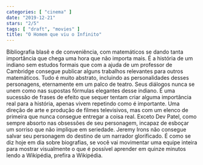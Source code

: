 ```yaml
---
categories: [ "cinema" ]
date: "2019-12-21"
stars: "2/5"
tags: [ "draft", "movies" ]
title: "O Homem que viu o Infinito"
---
```

Bibliografia blasê e de conveniência, com matemáticos se dando tanta
importância que chega uma hora que não importa mais. É a história
de um indiano sem estudos formais que com a ajuda de um professor de
Cambridge consegue publicar alguns trabalhos relevantes para outros
matemáticos. Tudo é muito abstrato, incluindo as personalidades desses
personagens, eternamente em um palco de teatro. Seus diálogos nunca se
unem como nas supostas fórmulas elegantes desse indiano. É uma sucessão
de frases de efeito que sequer tentam criar alguma importância real para
a história, apenas vivem repetindo como é importante. Uma direção de
arte e produção de filmes televisivos, mas com um elenco de primeira
que nunca consegue entregar a coisa real. Exceto Dev Patel, como sempre
absorto nas obsessões de seu personagem, incapaz de esboçar um sorriso
que não implique em seriedade. Jeremy Irons não consegue salvar seu
personagem do destino de um narrador glorificado. É como se diz hoje
em dia sobre biografias, se você vai movimentar uma equipe inteira para
mostrar visualmente o que é possível aprender em quinze minutos lendo
a Wikipédia, prefira a Wikipédia.
